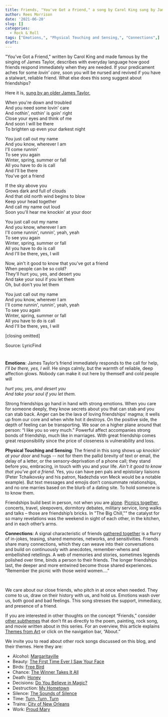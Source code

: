 ```yaml
---
title: Friends, "You've Got a Friend," a song by Carol King sung by James Taylor
author: Rees Morrison
date: '2021-06-20'
slug: []
categories:
  - Rock & Roll
tags: ["Emotions,", "Physical Touching and Sensing,", "Connections",]
draft: 
---
```


"You’ve Got a Friend," written by Carol King and made famous by the singing of James Taylor, describes with everyday language how good friends respond immediately when they are needed.  If your predicament aches for some *lovin’ care*, soon you will be nursed and revived if you have a stalwart, reliable friend.  What else does this song suggest about friendships?  

<!--more-->

Here it is, [sung by an older James Taylor.](https://www.youtube.com/watch?v=3WJ1cf3nrLE)


When you're down and troubled  
And you need some lovin' care  
And nothin', nothin' is goin' right  
Close your eyes and think of me  
And soon I will be there  
To brighten up even your darkest night  

You just call out my name  
And you know, wherever I am  
I'll come runnin'  
To see you again  
Winter, spring, summer or fall  
All you have to do is call  
And I'll be there  
You've got a friend  

If the sky above you  
Grows dark and full of clouds  
And that old north wind begins to blow  
Keep your head together  
And call my name out loud  
Soon you'll hear me knockin' at your door  

You just call out my name  
And you know, wherever I am  
I'll come runnin', runnin', yeah, yeah  
To see you again  
Winter, spring, summer or fall  
All you have to do is call  
And I'll be there, yes, I will  

Now, ain't it good to know that you've got a friend  
When people can be so cold?  
They'll hurt you, yes, and desert you  
And take your soul if you let them  
Oh, but don't you let them  

You just call out my name  
And you know, wherever I am  
I'll come runnin', runnin', yeah, yeah  
To see you again  
Winter, spring, summer or fall  
All you have to do is call  
And I'll be there, yes, I will  

[closing omitted]

Source: LyricFind

# <poem lyric end>

**Emotions**:  James Taylor’s friend immediately responds to the call for help, *I'll be there, yes, I will*.  He sings calmly, but the warmth of reliable, deep affection glows.  Nobody can make it out here by themself and cold people will 

*hurt you, yes, and desert you*  
*And take your soul if you let them.*  

Strong friendships go hand in hand with strong emotions.  When you care for someone deeply, they know secrets about you that can stab and you can stab back.  Anger can be the lava of loving friendships’ magma; it wells up from our core and when white hot it destroys.  On the positive side, the depth of feeling can be transporting.  We soar on a higher plane around that person: “I like you so very much.”  Powerful affect accompanies strong bonds of friendship, much like in marriages.  With great friendship comes great responsibility since the price of closeness is vulnerability and loss.

**Physical Touching and Sensing**: The friend in this song shows up *knockin’ at your door* and hugs -- not for them the pallid brevity of text or email, the delay of a letter, or the sensory-deprivation of a phone call; they stand before you, embracing, in touch with you and your life.  *Ain't it good to know that you've got a friend*.  Yes, you can have pen pals and epistolary liaisons (Peter Tchaikovsky and his patron, Nadezhda von Meck would be a notable example).  But text messages and emojis don’t consummate relationships, and no one marries based on the blurb of a dating site.  To hold someone is to know them.

Friendships build best in person, not when you are [alone](https://themesfromart.com/post/2021-06-20-friends-alone-a-poem-by-maya-angelou/friendsalone/).  [Picnics together](https://themesfromart.com/post/2021-06-20-friends-luncheon-on-the-grass-a-painting-by-edouard-manet/friendsluncheon/), concerts, travel, sleepovers, dormitory debates, military service, long walks and talks – those are friendship’s bricks.  In "The Big Chill,"" the catalyst for so many revelations was the weekend in sight of each other, in the kitchen, and in each other’s arms.

**Connections**: A signal characteristic of friends [gathered together](https://themesfromart.com/post/2021-06-20-friends-the-big-chill-a-movied-directed-by-lawrence-kasdan/friendschill/) is a flurry of in-jokes, teasing, shared memories, networks, and sensitivities.  Friends share many connections, which they can weave into their conversations and build on continuously with anecdotes, remember-whens and embellished retellings.  A web of memories and stories, sometimes legends polished over time, binds a person to their friends.  The longer friendships last, the deeper and more entwined become those shared experiences.  “Remember the picnic with those weird women….”    

&nbsp;

We care about our close friends, who pitch in at once when needed.  They come to us, draw on their history with us, and hold us.  Emotions wash over us, both good and bad feelings.  This song stresses the support, immediacy, and presence of a friend.

If you are interested in other thoughts on the concept “Friends,” consider [other subthemes](https://themesfromart.com/post/2021-06-20-friends-additional-subthemes/friendsaddl/) that don’t fit as directly to the poem, painting, rock song, and movie written about in this series.  For an overview, this article explains [Themes from Art](http://bit.ly/3sRXopI) or click on the navigation bar, “About.”

We invite you to read about other rock songs discussed on this blog, and their themes.  Here they are: 

* Alcohol: [Margaritaville](https://themesfromart.com/post/2021-02-01-alcohol-margaritaville-buffet/alcoholmargarita/)
* Beauty: [The First Time Ever I Saw Your Face](https://themesfromart.com/post/2021-04-21-beautyflack/beautyflack/)
* Birds: [Free Bird]( https://themesfromart.com/post/2021-06-07-birds-free-bird-a-song-by-lynyrd-skynyrd/birdsfreebird/)
* Chance: [The Winner Takes It All](https://themesfromart.com/post/2021-03-14-chancechurch/chancechurch/)
* Death: [Honey](https://themesfromart.com/post/2021-05-03-death-from-honey-sung-by-bobby-goldsboro/deathhoney/)
* Decisions: [Do You Believe in Magic?](https://themesfromart.com/post/2021-02-08-decisions-from-do-you-believe-in-magic-a-song-by-the-lovin-spoonful/decisionsmagicspoonful/)
* Destruction:	[My Hometown](https://themesfromart.com/post/2021-02-18-destruction-from-my-hometown-a-rock-ballad-by-bruce-springsteen/destructhometown/)
* Silence: [The Sounds of Silence](https://themesfromart.com/post/2021-04-08-silencesounds/silencesounds/)
* Time:	[Turn, Turn, Turn](https://themesfromart.com/post/2021-03-08-time-from-turn-turn-turn-by-the-byrds/timeturnturn/)
* Trains: [City of New Orleans](https://themesfromart.com/post/2021-05-10-trainsorleans/trainsorleans/)
* Work:	 [Proud Mary](https://themesfromart.com/post/2021-02-26-workproud/workproud/)


